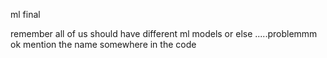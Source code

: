 ml final


remember all of us should have different ml models or else .....problemmm
ok
mention the name
somewhere in the code

